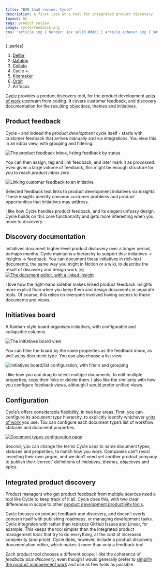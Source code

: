 ```yaml
---
title: "B2B SaaS review: Cycle"
description: A first look at a tool for integrated product discovery
layout: hh
tags: product review
image: cycle/feedback.png
css: "article img { border: 1px solid #ddd; } article a:hover img { box-shadow: 0 0 6px 2px #428bca; }"
---
```


{:.series}
1. [Delibr](delibr-views)
2. [Qatalog](qatalog-review)
3. [Collato](collato-review)
3. Cycle ←
4. [Kitemaker](kitemaker-review)
5. [Orbit](orbit-review)
6. Airfocus

[Cycle](https://www.cycle.app)
provides a product discovery tool, for the product development
[units of work](units-of-work) upstream from coding.
It covers customer feedback, and discovery documentation for the resulting objectives, themes and initiatives.

## Product feedback

Cycle - and indeed the _product development cycle_ itself - starts with customer feedback that arrives manually and via integrations.
You view this in an inbox view, with grouping and filtering.

![The product feedback inbox, listing feedback by status](cycle/inbox.webp)

You can then assign, tag and link feedback, and later mark it as _processed_.
Even given a large volume of feedback, this might be enough structure for you to reach _product inbox zero_.

![Linking customer feedback to an initiative](cycle/feedback.webp)

Selected feedback text links to product development initiatives via _insights_.
These insights identify common customer problems and product opportunities that initiatives may address.

I like how Cycle handles product feedback, and its elegant unfussy design.
Cycle builds on this core functionality and gets more interesting when you move to discovery.

## Discovery documentation

Initiatives document higher-level product discovery over a longer period, perhaps months.
Cycle maintains a hierarchy to support this: initiatives → insights → feedback.
You can document these initiatives in rich-text documents, the same way you might in Notion or a wiki, to describe the result of discovery and design work.
￼
[![The document editor, with a linked insight](cycle/document.webp)](cycle/document.webp)

I love how the right-hand sidebar makes linked product feedback insights more explicit than when you keep them and design documents in separate tools.
Of course, this relies on everyone involved having access to these documents and views.

## Initiatives board

A Kanban-style board organises initiatives, with configurable and collapsible columns.

![The initiatives board view](cycle/board.webp)

You can filter the board by the same properties as the feedback inbox, as well as by document type.
You can also choose a list view:

![Initiatives board/list configuration, with filters and grouping](cycle/list.webp)

I like how you can drag to select multiple documents, to edit multiple properties, copy their links or delete them.
I also like the similarity with how you configure feedback views, although I would prefer unified views.

## Configuration

Cycle’s offers considerable flexibility, in two key areas.
First, you can configure its _document type_ hierarchy, to explicitly identify whichever 
[units of work](units-of-work) you use.
Tou can configure each document type’s list of workflow statuses and document properties.

[![Document types configuration page](cycle/doc-type.webp)](cycle/doc-type.webp)

Second, you can change the terms Cycle uses to name document types, statuses and properties, to match how you work.
Companies can’t resist inventing their own jargon, and we don’t need yet another product company to publish their ‘correct’ definitions of _initiatives_, _themes_, _objectives_ and _epics_.

## Integrated product discovery

Product managers who get product feedback from multiple sources need a tool like Cycle to keep track of it all.
Cycle does this, with two clear differences in scope to other
[product development productivity tools](product-tools).

Cycle focuses on product feedback and discovery, and doesn’t overly concern itself with publishing roadmaps, or managing development tasks.
Cycle integrates with rather than replaces GitHub Issues and Linear, for example.
This keeps the tool simpler than the integrated product management tools that try to do everything, at the cost of increased complexity (and price).
Cycle does, however, include a product discovery documentation editor, which makes it more than only a feedback tool.

Each product tool chooses a different scope.
I like the coherence of _feedback plus discovery_, even though I would generally prefer to
[simplify the product management work](simplify-product-work) and use as few tools as possible.
